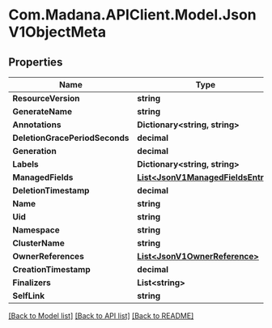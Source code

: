 
# Com.Madana.APIClient.Model.JsonV1ObjectMeta

## Properties

Name | Type | Description | Notes
------------ | ------------- | ------------- | -------------
**ResourceVersion** | **string** |  | [optional] 
**GenerateName** | **string** |  | [optional] 
**Annotations** | **Dictionary&lt;string, string&gt;** |  | [optional] 
**DeletionGracePeriodSeconds** | **decimal** |  | [optional] 
**Generation** | **decimal** |  | [optional] 
**Labels** | **Dictionary&lt;string, string&gt;** |  | [optional] 
**ManagedFields** | [**List&lt;JsonV1ManagedFieldsEntry&gt;**](JsonV1ManagedFieldsEntry.md) |  | [optional] 
**DeletionTimestamp** | **decimal** |  | [optional] 
**Name** | **string** |  | [optional] 
**Uid** | **string** |  | [optional] 
**Namespace** | **string** |  | [optional] 
**ClusterName** | **string** |  | [optional] 
**OwnerReferences** | [**List&lt;JsonV1OwnerReference&gt;**](JsonV1OwnerReference.md) |  | [optional] 
**CreationTimestamp** | **decimal** |  | [optional] 
**Finalizers** | **List&lt;string&gt;** |  | [optional] 
**SelfLink** | **string** |  | [optional] 

[[Back to Model list]](../README.md#documentation-for-models)
[[Back to API list]](../README.md#documentation-for-api-endpoints)
[[Back to README]](../README.md)

